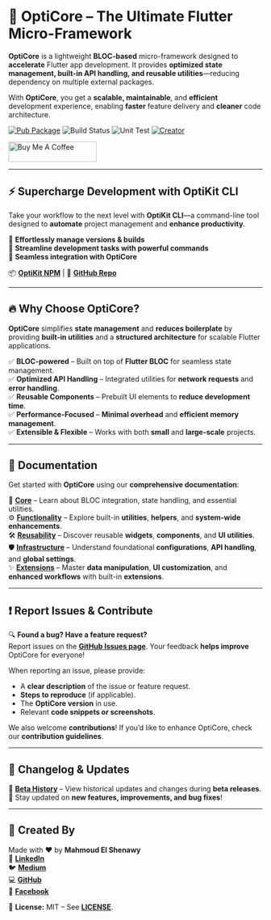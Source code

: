 # 🚀 OptiCore – The Ultimate Flutter Micro-Framework

**OptiCore** is a lightweight **BLOC-based** micro-framework designed to **accelerate** Flutter app development. It provides **optimized state management, built-in API handling, and reusable utilities**—reducing dependency on multiple external packages.

With **OptiCore**, you get a **scalable, maintainable**, and **efficient** development experience, enabling **faster** feature delivery and **cleaner** code architecture.

[![Pub Package](https://img.shields.io/badge/Pub%20get-OptiCore-yellow)](https://pub.dev/packages/opticore)
![Build Status](https://img.shields.io/badge/Build-Passing-teal)
![Unit Test](https://img.shields.io/badge/Unit%20Test-Passing-red)
[![Creator](https://img.shields.io/badge/Creator-Mahmoud%20El%20Shenawy-blue)](https://www.linkedin.com/in/dev-mahmoud-elshenawy/)

<a href="https://www.buymeacoffee.com/m.elshenawy" target="_blank"><img src="https://cdn.buymeacoffee.com/buttons/default-orange.png" alt="Buy Me A Coffee" height="40" width="175" > </a>

---

## ⚡ Supercharge Development with OptiKit CLI

Take your workflow to the next level with **OptiKit CLI**—a command-line tool designed to **automate** project management and **enhance productivity**.

🔹 **Effortlessly manage versions & builds**  
🔹 **Streamline development tasks with powerful commands**  
🔹 **Seamless integration with OptiCore**  

📦 **[OptiKit NPM](https://www.npmjs.com/package/optikit)** | 🔗 **[GitHub Repo](https://github.com/dev-mahmoud-elshenawy/optikit)**

---

## 🔥 Why Choose OptiCore?

**OptiCore** simplifies **state management** and **reduces boilerplate** by providing **built-in utilities** and a **structured architecture** for scalable Flutter applications.

✅ **BLOC-powered** – Built on top of **Flutter BLOC** for seamless state management.  
✅ **Optimized API Handling** – Integrated utilities for **network requests** and **error handling**.  
✅ **Reusable Components** – Prebuilt UI elements to **reduce development time**.  
✅ **Performance-Focused** – **Minimal overhead** and **efficient memory management**.  
✅ **Extensible & Flexible** – Works with both **small** and **large-scale** projects.  

---

## 📖 Documentation

Get started with **OptiCore** using our **comprehensive documentation**:

📌 **[Core](https://github.com/dev-mahmoud-elshenawy/opticore/blob/main/CORE.md)** – Learn about BLOC integration, state handling, and essential utilities.  
⚙️ **[Functionality](https://github.com/dev-mahmoud-elshenawy/opticore/blob/main/FUNCTIONALITY.md)** – Explore built-in **utilities**, **helpers**, and **system-wide enhancements**.  
🛠 **[Reusability](https://github.com/dev-mahmoud-elshenawy/opticore/blob/main/REUSABILITY.md)** – Discover reusable **widgets**, **components**, and **UI utilities**.  
🛡 **[Infrastructure](https://github.com/dev-mahmoud-elshenawy/opticore/blob/main/INFRASTRUCTURE.md)** – Understand foundational **configurations**, **API handling**, and **global settings**.  
✨ **[Extensions](https://github.com/dev-mahmoud-elshenawy/opticore/blob/main/EXTENSIONS.md)** – Master **data manipulation**, **UI customization**, and **enhanced workflows** with built-in **extensions**.  

---

## ❗ Report Issues & Contribute

🔍 **Found a bug? Have a feature request?**  
Report issues on the **[GitHub Issues page](https://github.com/dev-mahmoud-elshenawy/OptiCore/issues)**. Your feedback **helps improve** OptiCore for everyone!  

When reporting an issue, please provide:

- A **clear description** of the issue or feature request.
- **Steps to reproduce** (if applicable).
- The **OptiCore version** in use.
- Relevant **code snippets or screenshots**.

We also welcome **contributions**! If you’d like to enhance OptiCore, check our **contribution guidelines**.

---

## 🔄 Changelog & Updates

📜 **[Beta History](https://github.com/dev-mahmoud-elshenawy/opticore/blob/main/CHANGELOG-BETA.md)** – View historical updates and changes during **beta releases**.  
📢 Stay updated on **new features, improvements, and bug fixes**!

---

## 👤 Created By

Made with ❤️ by **Mahmoud El Shenawy**  
🔗 **[LinkedIn](https://www.linkedin.com/in/dev-mahmoud-elshenawy)**  
🐦 **[Medium](https://medium.com/@dev-mahmoud-elshenawy)**  
💻 **[GitHub](https://github.com/dev-mahmoud-elshenawy)**  
📘 **[Facebook](https://www.facebook.com/dev.m.elshenawy)**  

📜 **License:** MIT – See **[LICENSE](https://github.com/dev-mahmoud-elshenawy/OptiCore/blob/master/LICENSE)**.
